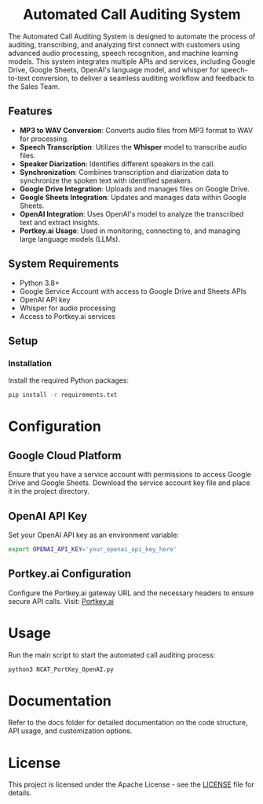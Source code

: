 <h1 align="center">Automated Call Auditing System</h1>

<p align="justified">The Automated Call Auditing System is designed to automate the process of auditing, transcribing, and analyzing first connect with customers using advanced audio processing, speech recognition, and machine learning models. This system integrates multiple APIs and services, including Google Drive, Google Sheets, OpenAI's language model, and whisper for speech-to-text conversion, to deliver a seamless auditing workflow and feedback to the Sales Team.</p>

## Features

- **MP3 to WAV Conversion**: Converts audio files from MP3 format to WAV for processing.
- **Speech Transcription**: Utilizes the **Whisper** model to transcribe audio files.
- **Speaker Diarization**: Identifies different speakers in the call.
- **Synchronization**: Combines transcription and diarization data to synchronize the spoken text with identified speakers.
- **Google Drive Integration**: Uploads and manages files on Google Drive.
- **Google Sheets Integration**: Updates and manages data within Google Sheets.
- **OpenAI Integration**: Uses OpenAI's model to analyze the transcribed text and extract insights.
- **Portkey.ai Usage**: Used in monitoring, connecting to, and managing large language models (LLMs).

## System Requirements

- Python 3.8+
- Google Service Account with access to Google Drive and Sheets APIs
- OpenAI API key
- Whisper for audio processing
- Access to Portkey.ai services

## Setup
### Installation
Install the required Python packages:

```bash
pip install -r requirements.txt
```

# Configuration

## Google Cloud Platform

Ensure that you have a service account with permissions to access Google Drive and Google Sheets. Download the service account key file and place it in the project directory.

## OpenAI API Key

Set your OpenAI API key as an environment variable:

```bash
export OPENAI_API_KEY='your_openai_api_key_here'
```

## Portkey.ai Configuration

Configure the Portkey.ai gateway URL and the necessary headers to ensure secure API calls.
Visit: [Portkey.ai](https://portkey.ai/)

# Usage

Run the main script to start the automated call auditing process:
```bash
python3 NCAT_PortKey_OpenAI.py
```

# Documentation

Refer to the docs folder for detailed documentation on the code structure, API usage, and customization options.

#  License

This project is licensed under the Apache License - see the [LICENSE](LICENSE.md) file for details.
